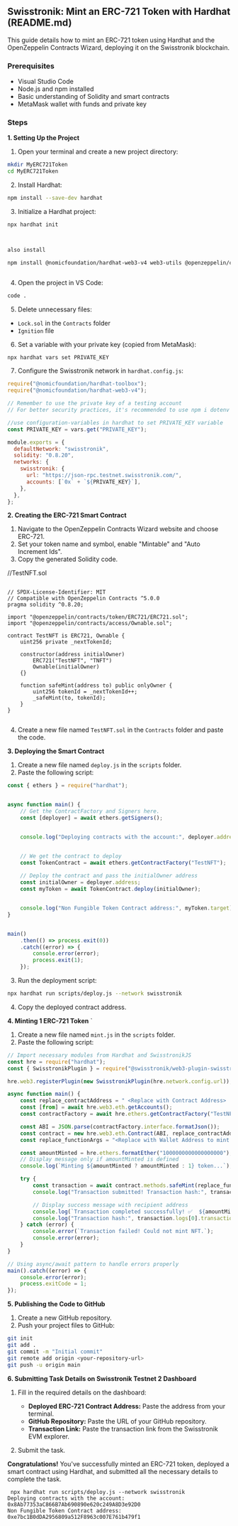 ## Swisstronik: Mint an ERC-721 Token with Hardhat (README.md)

This guide details how to mint an ERC-721 token using Hardhat and the OpenZeppelin Contracts Wizard, deploying it on the Swisstronik blockchain.

### Prerequisites

* Visual Studio Code
* Node.js and npm installed
* Basic understanding of Solidity and smart contracts
* MetaMask wallet with funds and private key

### Steps

**1. Setting Up the Project**

1. Open your terminal and create a new project directory:

```bash
mkdir MyERC721Token
cd MyERC721Token
```

2. Install Hardhat:

```bash
npm install --save-dev hardhat
```

3. Initialize a Hardhat project:

```bash
npx hardhat init



also install 

npm install @nomicfoundation/hardhat-web3-v4 web3-utils @openzeppelin/contracts @swisstronik/web3-plugin-swisstronik web3 --save-dev



```

4. Open the project in VS Code:

```bash
code .
```

5. Delete unnecessary files:

- `Lock.sol` in the `Contracts` folder
- `Ignition` file

6. Set a variable with your private key (copied from MetaMask):

```bash
npx hardhat vars set PRIVATE_KEY
```

7. Configure the Swisstronik network in `hardhat.config.js`:

```javascript
require("@nomicfoundation/hardhat-toolbox");
require("@nomicfoundation/hardhat-web3-v4");

// Remember to use the private key of a testing account
// For better security practices, it's recommended to use npm i dotenv for storing secret variables

//use configuration-variables in hardhat to set PRIVATE_KEY variable
const PRIVATE_KEY = vars.get("PRIVATE_KEY");

module.exports = {
  defaultNetwork: "swisstronik",
  solidity: "0.8.20",
  networks: {
    swisstronik: {
      url: "https://json-rpc.testnet.swisstronik.com/",
      accounts: [`0x` + `${PRIVATE_KEY}`],
    },
  },
};

```

**2. Creating the ERC-721 Smart Contract**

1. Navigate to the OpenZeppelin Contracts Wizard website and choose ERC-721.
2. Set your token name and symbol, enable "Mintable" and "Auto Increment Ids".
3. Copy the generated Solidity code.


//TestNFT.sol
```solidity 

// SPDX-License-Identifier: MIT
// Compatible with OpenZeppelin Contracts ^5.0.0
pragma solidity ^0.8.20;

import "@openzeppelin/contracts/token/ERC721/ERC721.sol";
import "@openzeppelin/contracts/access/Ownable.sol";

contract TestNFT is ERC721, Ownable {
    uint256 private _nextTokenId;

    constructor(address initialOwner)
        ERC721("TestNFT", "TNFT")
        Ownable(initialOwner)
    {}

    function safeMint(address to) public onlyOwner {
        uint256 tokenId = _nextTokenId++;
        _safeMint(to, tokenId);
    }
}


```


4. Create a new file named `TestNFT.sol` in the `Contracts` folder and paste the code.

**3. Deploying the Smart Contract**

1. Create a new file named `deploy.js` in the `scripts` folder.
2. Paste the following script:

```javascript
const { ethers } = require("hardhat");


async function main() {
    // Get the ContractFactory and Signers here.
    const [deployer] = await ethers.getSigners();


    console.log("Deploying contracts with the account:", deployer.address);


    // We get the contract to deploy
    const TokenContract = await ethers.getContractFactory("TestNFT");
   
    // Deploy the contract and pass the initialOwner address
    const initialOwner = deployer.address;
    const myToken = await TokenContract.deploy(initialOwner);


    console.log("Non Fungible Token Contract address:", myToken.target);
}


main()
    .then(() => process.exit(0))
    .catch((error) => {
        console.error(error);
        process.exit(1);
    });

```

3. Run the deployment script:

```bash
npx hardhat run scripts/deploy.js --network swisstronik
```

4. Copy the deployed contract address.

**4. Minting 1 ERC-721 Token**
`

1. Create a new file named `mint.js` in the `scripts` folder.
2. Paste the following script:

```javascript
// Import necessary modules from Hardhat and SwisstronikJS
const hre = require("hardhat");
const { SwisstronikPlugin } = require("@swisstronik/web3-plugin-swisstronik");

hre.web3.registerPlugin(new SwisstronikPlugin(hre.network.config.url));

async function main() {
    const replace_contractAddress = " <Replace with Contract Address>  ";
    const [from] = await hre.web3.eth.getAccounts();
    const contractFactory = await hre.ethers.getContractFactory("TestNFT");

    const ABI = JSON.parse(contractFactory.interface.formatJson());
    const contract = new hre.web3.eth.Contract(ABI, replace_contractAddress);
    const replace_functionArgs = "<Replace with Wallet Address to mint NFT>"; // Recipient address

    const amountMinted = hre.ethers.formatEther("1000000000000000000"); // Set the desired amount to mint (optional)
    // Display message only if amountMinted is defined
    console.log(`Minting ${amountMinted ? amountMinted : 1} token...`);

    try {
        const transaction = await contract.methods.safeMint(replace_functionArgs).send({ from });
        console.log("Transaction submitted! Transaction hash:", transaction);

        // Display success message with recipient address
        console.log(`Transaction completed successfully! ✅  ${amountMinted}  Non-Fungible Token minted to ${replace_functionArgs}`);
        console.log("Transaction hash:", transaction.logs[0].transactionHash);
    } catch (error) {
        console.error(`Transaction failed! Could not mint NFT.`);
        console.error(error);
    }
}

// Using async/await pattern to handle errors properly
main().catch((error) => {
    console.error(error);
    process.exitCode = 1;
});

```


**5. Publishing the Code to GitHub**

1. Create a new GitHub repository.
2. Push your project files to GitHub:

```bash
git init
git add .
git commit -m "Initial commit"
git remote add origin <your-repository-url>
git push -u origin main
```




**6. Submitting Task Details on Swisstronik Testnet 2 Dashboard**

1. Fill in the required details on the dashboard:
   - **Deployed ERC-721 Contract Address:** Paste the address from your terminal.
   - **GitHub Repository:** Paste the URL of your GitHub repository.
   - **Transaction Link:** Paste the transaction link from the Swisstronik EVM explorer.

2. Submit the task.

**Congratulations!** You've successfully minted an ERC-721 token, deployed a smart contract using Hardhat, and submitted all the necessary details to complete the task.










```
 npx hardhat run scripts/deploy.js --network swisstronik
Deploying contracts with the account: 0x8Ab77353aC866B7Ab690890e620c249A8D3e92D0
Non Fungible Token Contract address: 0xe7bc1B0dDA2956809a512F8963c007E761b479f1
```